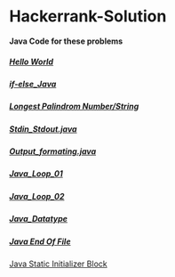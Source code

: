 # Hackerrank-Solution


**Java Code for these problems**


##### [Hello World](https://github.com/mohitsingla123/Hackerrank-Solution/blob/master/Hello_World.java)
##### [if-else_Java](https://github.com/mohitsingla123/Hackerrank-Solution/blob/master/ifelse.java)
##### [Longest Palindrom Number/String](https://github.com/mohitsingla123/Hackerrank-Solution/blob/master/LongestPalinSubstring.java)
##### [Stdin_Stdout.java](https://github.com/mohitsingla123/Hackerrank-Solution/blob/master/Stdin_Stdout.java)
##### [Output_formating.java](https://github.com/mohitsingla123/Hackerrank-Solution/blob/master/Output_Formatting.java)
##### [Java_Loop_01](https://github.com/mohitsingla123/Hackerrank-Solution/blob/master/Java_Loop01.java)
##### [Java_Loop_02](https://github.com/mohitsingla123/Hackerrank-Solution/blob/master/java_loop_02.java)
##### [Java_Datatype](https://github.com/mohitsingla123/Hackerrank-Solution/blob/master/Java_Datatype.java)
##### [Java End Of File](https://github.com/mohitsingla123/Hackerrank-Solution/blob/master/End_of_file.java)
[Java Static Initializer Block](https://github.com/mohitsingla123/Hackerrank-Solution/blob/master/Java_Static_Initializer_Block.java)


